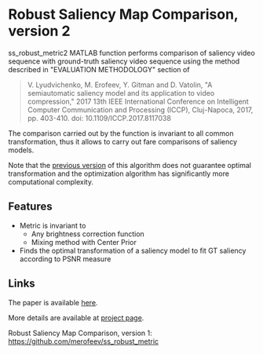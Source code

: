 Robust Saliency Map Comparison, version 2
=========================================

ss_robust_metric2 MATLAB function performs comparison of saliency video sequence with ground-truth saliency video
sequence using the method described in "EVALUATION METHODOLOGY" section of

> V. Lyudvichenko, M. Erofeev, Y. Gitman and D. Vatolin, "A semiautomatic saliency model and its application to video compression," 2017 13th IEEE International Conference on Intelligent Computer Communication and Processing (ICCP), Cluj-Napoca, 2017, pp. 403-410.
> doi: 10.1109/ICCP.2017.8117038

The comparison carried out by the function is invariant to all common transformation, thus it allows to carry out fare comparisons of saliency models.

Note that the [previous version](https://github.com/merofeev/ss_robust_metric) of this algorithm does not guarantee optimal transformation and the optimization algorithm has significantly more computational complexity.

Features
---------

 - Metric is invariant to
   - Any brightness correction function
   - Mixing method with Center Prior
 - Finds the optimal transformation of a saliency model to fit GT saliency according to PSNR measure

Links
-------
The paper is available [here](http://compression.ru/video/savam/pdf/A_semiautomatic_saliency_model_and_its_application_to_video_compression_ICCP_2017_0.pdf).

More details are available at [project page](http://compression.ru/video/savam/#downloads).

Robust Saliency Map Comparison, version 1: https://github.com/merofeev/ss_robust_metric
